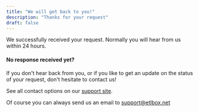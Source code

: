 ```yaml
---
title: "We will get back to you!"
description: "Thanks for your request"
draft: false
---
```


We successfully received your request. Normally you will hear from us within 24 hours. 

#### No response received yet?

If you don't hear back from you, or if you like to get an update on the status of your request, don't hesitate to contact us!

See all contact options on our [support site](/support/options/).

Of course you can always send us an email to <a href="mailto:support%40etlbox&period;net">support&commat;etlbox&period;net</a>
    
